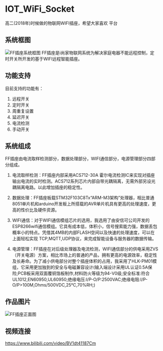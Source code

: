 # IOT_WiFi_Socket
高二(2018年)时候做的物联网WIFI插座，希望大家喜欢
平台
## 系统框图
![FF插座系统框图](https://cdn.chiselos.com/ff-1.jpg)
FF插座是i尚家物联网系统为解决家庭电器不能远程控制，定时开关所开发的基于WIFI远程智能插座。
## 功能支持
目前支持的功能有：
1. 远程开关
2. 定时开关
3. 周重复设置
4. 延迟开关
5. 电流检测
6. 手动开关
## 系统组成
FF插座由电流取样检测部分，数据处理部分，WIFI通信部分，电源管理部分四部分组成。

1. 电流取样检测：FF插座内部采用ACS712-30A 霍尔电流检测IC来实现对插座输出电流的实时检测。ACS712系列芯片内部自带光耦隔离，无需外部另设光耦隔离电路。以此增加插座的稳定性。

2. 数据处理：FF插座板载STM32F103C8Tx“ARM-M3架构”处理器，相比普通8051单片机和arduino开发板上所搭载的AVR单片机具有更高的处理速度，更高的性价比及硬件资源。

3. WIFI通信：对于WIFI通信模组芯片的选用，我选用了由安信可公司开发的 ESP8266wifi通信模组。它具有成本低，体积小，信号搜索能力强，数据丢包概率小的特点。凭借其4MB的内部FLASH空间以及快速的处理速度，可以在上面轻松实现 TCP,MQTT,UDP协议，来完成智能设备与服务器的数据传输。

4. 电源管理：FF插座在对后级处理器及电流检测，WIFI通信部分的供电采用ZVS（开关电源）方案，相比市场上的普通的产品，拥有更高的电源效率，稳定性及长寿命。为了减小供电部分对整个插座体积的占用，我采用了HLK-PM01模组，它采用更加独到的安全与电磁兼容设计(输入端设计采用UL认证0.5A保险;PCB板采用双面覆铜箔板制作,材料防火等级为94-V0级;安全标准:符合UL1012,EN60950,UL60950;绝缘电压:I/P-O/P:2500VAC;绝缘电阻:I/P-O/P>100M,Ohms/500VDC,25℃,70%RH;)

## 作品图片
![FF插座正面图](https://cdn.chiselos.com/ff-2.jpg)
## 视频连接
https://www.bilibili.com/video/BV1dt41187Cm

